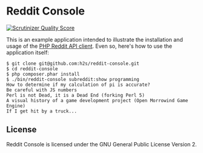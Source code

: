 Reddit Console
==============

[![Scrutinizer Quality Score](https://scrutinizer-ci.com/g/h2s/reddit-console/badges/quality-score.png?s=fdaaf9d9c21b01c5cd88da941e2621518c6c05b0)](https://scrutinizer-ci.com/g/h2s/reddit-console/)

This is an example application intended to illustrate the installation and usage
of the [PHP Reddit API client](https://github.com/h2s/reddit-api-client). Even
so, here's how to use the application itself:

    $ git clone git@github.com:h2s/reddit-console.git
    $ cd reddit-console
    $ php composer.phar install
    $ ./bin/reddit-console subreddit:show programming
    How to determine if my calculation of pi is accurate?
    Be careful with JS numbers
    Perl is not Dead, it is a Dead End (forking Perl 5)
    A visual history of a game development project (Open Morrowind Game Engine)
    If I get hit by a truck...

License
-------

Reddit Console is licensed under the GNU General Public License Version 2.

